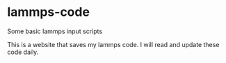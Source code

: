 # lammps-code
Some basic lammps input scripts

This is a website that saves my lammps code.
I will read and update these code daily.
